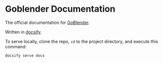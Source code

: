# Goblender Documentation

The official documentation for [GoBlender](https://github.com/tsawler/goblender).

Written in [docsify](https://docsify.js.org/#/).

To serve locally, clone the repo, `cd` to the project directory, and execute this command:

~~~
docsify serve docs
~~~